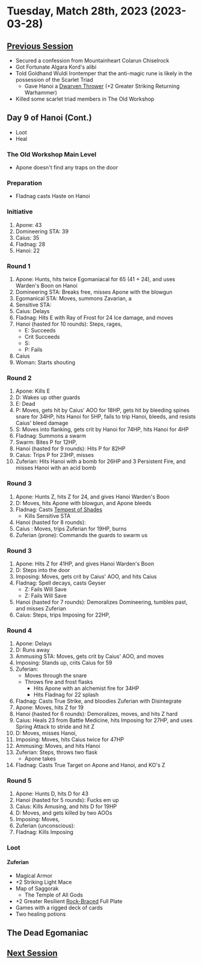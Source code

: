 # Tuesday, Match 28th, 2023 (2023-03-28)

## [Previous Session](./2023-03-14.md)

- Secured a confession from Mountainheart Colarun Chiselrock
- Got Fortunate Algara Kord's alibi
- Told Goldhand Wuldi Irontemper that the anti-magic rune is likely in the possession of the Scarlet Triad
   - Gave Hanoi a [Dwarven Thrower](https://2e.aonprd.com/Equipment.aspx?ID=384) (+2 Greater Striking Returning Warhammer)
- Killed some scarlet triad members in The Old Workshop

## Day 9 of Hanoi (Cont.)

- Loot
- Heal

### The Old Workshop Main Level

- Apone doesn't find any traps on the door

### Preparation

- Fladnag casts Haste on Hanoi

### Initiative

1. Apone: 43
1. Domineering STA: 39
1. Caius: 35
1. Fladnag: 28
1. Hanoi: 22

### Round 1

1. Apone: Hunts, hits twice Egomaniacal for 65 (41 + 24), and uses Warden's Boon on Hanoi
1. Domineering STA: Breaks free, misses Apone with the blowgun
1. Egomanical STA: Moves, summons Zavarian, a
1. Sensitive STA: 
1. Caius: Delays
1. Fladnag: Hits E with Ray of Frost for 24 Ice damage, and moves
1. Hanoi (hasted for 10 rounds): Steps, rages, 
   - E: Succeeds
   - Crit Succeeds
   - S: 
   - P: Fails
1. Caius
1. Woman: Starts shouting

### Round 2

1. Apone: Kills E
1. D: Wakes up other guards
1. E: Dead
1. P: Moves, gets hit by Caius' AOO for 18HP, gets hit by bleeding spines snare for 34HP, hits Hanoi for 5HP, fails to trip Hanoi, bleeds, and resists Caius' bleed damage
1. S: Moves into flanking, gets crit by Hanoi for 74HP, hits Hanoi for 4HP
1. Fladnag: Summons a swarm
1. Swarm: Bites P for 12HP, 
1. Hanoi (hasted for 9 rounds): Hits P for 82HP
1. Caius: Trips P for 23HP, misses 
1. Zuferian: Hits Hanoi with a bomb for 26HP and 3 Persistent Fire, and misses Hanoi with an acid bomb

### Round 3

1. Apone: Hunts Z, hits Z for 24, and gives Hanoi Warden's Boon
1. D: Moves, hits Apone with blowgun, and Apone bleeds
1. Fladnag: Casts [Tempest of Shades](https://2e.aonprd.com/Spells.aspx?ID=1015)
   - Kills Sensitive STA
1. Hanoi (hasted for 8 rounds): 
1. Caius : Moves, trips Zuferian for 19HP, burns
1. Zuferian (prone): Commands the guards to swarm us

### Round 3

1. Apone: Hits Z for 41HP, and gives Hanoi Warden's Boon
1. D: Steps into the door
1. Imposing: Moves, gets crit by Caius' AOO, and hits Caius
1. Fladnag: Spell decays, casts Geyser 
   - Z: Fails Will Save
   - Z: Fails Will Save
1. Hanoi (hasted for 7 rounds): Demoralizes Domineering, tumbles past, and misses Zuferian
1. Caius: Steps, trips Imposing for 22HP, 


### Round 4

1. Apone: Delays
1. D: Runs away
1. Ammusing STA: Moves, gets crit by Caius' AOO, and moves
1. Imposing: Stands up, crits Caius for 59 
1. Zuferian: 
   - Moves through the snare
   - Throws fire and frost flasks
      - Hits Apone with an alchemist fire for 34HP
      - Hits Fladnag for 22 splash
1. Fladnag: Casts True Strike, and bloodies Zuferian with Disintegrate
1. Apone: Moves, hits Z for 19
1. Hanoi (hasted for 6 rounds): Demoralizes, moves, and hits Z hard
1. Caius: Heals 23 from Battle Medicine, hits Imposing for 27HP, and uses Spring Attack to stride and hit Z
1. D: Moves, misses Hanoi, 
1. Imposing: Moves, hits Caius twice for 47HP
1. Ammusing: Moves, and hits Hanoi
1. Zuferian: Steps, throws two flask
   - Apone takes 
1. Fladnag: Casts True Target on Apone and Hanoi, and KO's Z

### Round 5

1. Apone: Hunts D, hits D for 43
1. Hanoi (hasted for 5 rounds): Fucks em up
1. Caius: Kills Amusing, and hits D for 19HP
1. D: Moves, and gets killed by two AOOs
1. Imposing: Moves, 
1. Zuferian (unconscious): 
1. Fladnag: Kills Imposing

### Loot

#### Zuferian

- Magical Armor
- +2 Striking Light Mace
- Map of Saggorak
   - The Temple of All Gods
- +2 Greater Resilient [Rock-Braced](https://2e.aonprd.com/Equipment.aspx?ID=527) Full Plate
- Games with a rigged deck of cards
- Two healing potions

## The Dead Egomaniac

## [Next Session](./2023-04-05.md)
